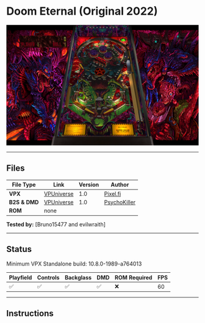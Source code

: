 # Doom Eternal (Original 2022)

![Table Preview](../../images/vpx-doometernal.png)

---

## Files
| File Type | Link | Version | Author | 
|-----------|--------|----------|--------------|
| **VPX** | [VPUniverse](https://vpuniverse.com/files/file/10757-doom-eternal/) | 1.0 | [Pixel.fi](https://vpuniverse.com/profile/53692-pixelfi/) |
| **B2S & DMD** | [VPUniverse](https://vpuniverse.com/files/file/10766-doom-eternal-100-animated-backglass/) | 1.0 | [PsychoKiller](https://vpuniverse.com/profile/49673-psychokiller/) |
| **ROM** | none |  |  |

**Tested by:** [Bruno15477 and evilwraith]

---

## Status 

Minimum VPX Standalone build: 10.8.0-1989-a764013

| Playfield | Controls | Backglass | DMD | ROM Required | FPS | 
|-----------|----------|-----------|-----|--------------|-----|
| :white_check_mark: | :white_check_mark: | :white_check_mark: | :white_check_mark: | :x: | 60 |

---

## Instructions


